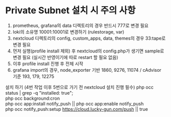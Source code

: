 # Private Subnet 설치 시 주의 사항

1. prometheus, grafana의 data 디렉토리의 경우 반드시 777로 변경 필요
2. loki의 소유명 10001:10001로 변경하기 (rulestorage, var)
3. nextcloud 디렉토리의 config, custom_apps, data, themes의 경우 33:tape로 변경 필요
4. 먼저 실행(profile install 제외) 후 nextcloud의 config.php가 생기면 sample로 변경 필요 (실시간 반영이기에 따로 restart 할 필요 없음)
5. 이후 profile install 진행 후 전체 시작
6. grafana import의 경우, node_exporter 기반 1860, 9276, 11074 / cAdvisor 기준 193, 179, 12275

설치 하기 (4번 작업 이후 5번으로 가기 전 nextcloud 설치 진행 필수)
php occ status | grep -q "installed: true";\
php occ background:cron\
php occ app:install notify_push || php occ app:enable notify_push\
php occ notify_push:setup https://cloud.lucky-gun.com/push || true

